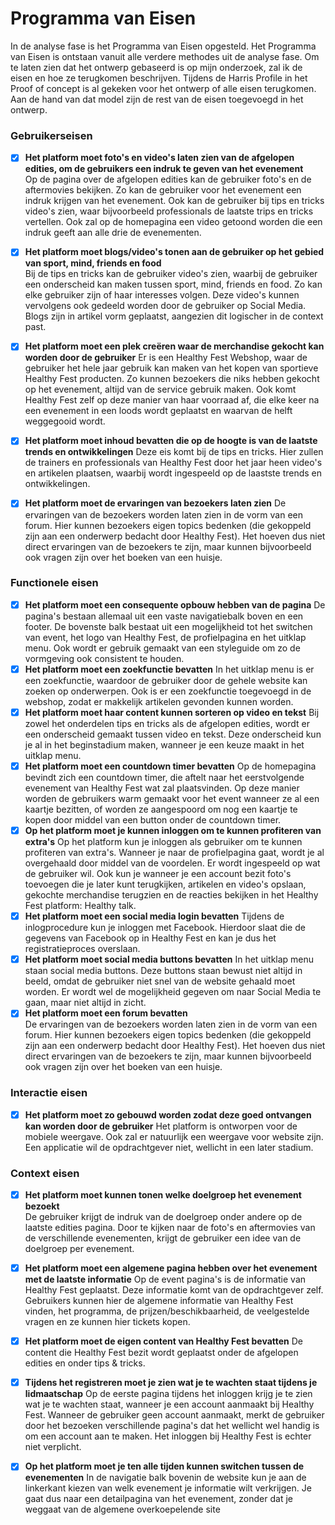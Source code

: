 # Programma van Eisen

In de analyse fase is het Programma van Eisen opgesteld. Het Programma van Eisen is ontstaan vanuit alle verdere methodes uit de analyse fase. Om te laten zien dat het ontwerp gebaseerd is op mijn onderzoek, zal ik de eisen en hoe ze terugkomen beschrijven. Tijdens de Harris Profile in het Proof of concept is al gekeken voor het ontwerp of alle eisen terugkomen. Aan de hand van dat model zijn de rest van de eisen toegevoegd in het ontwerp.  
  


### Gebruikerseisen

* [x] **Het platform moet foto's en video's laten zien van de afgelopen edities, om de gebruikers een indruk te geven van het evenement**  
  Op de pagina over de afgelopen edities kan de gebruiker foto's en de aftermovies bekijken. Zo kan de gebruiker voor het evenement een indruk krijgen van het evenement. Ook kan de gebruiker bij tips en tricks video's zien, waar bijvoorbeeld professionals de laatste trips en tricks vertellen. Ook zal op de homepagina een video getoond worden die een indruk geeft aan alle drie de evenementen.

  

* [x] **Het platform moet blogs/video's tonen aan de gebruiker op het gebied van sport, mind, friends en food**  
  Bij de tips en tricks kan de gebruiker video's zien, waarbij de gebruiker een onderscheid kan maken tussen sport, mind, friends en food. Zo kan elke gebruiker zijn of haar interesses volgen. Deze video's kunnen vervolgens ook gedeeld worden door de gebruiker op Social Media. Blogs zijn in artikel vorm geplaatst, aangezien dit logischer in de context past. 

* [x] **Het platform moet een plek creëren waar de merchandise gekocht kan worden door de gebruiker** Er is een Healthy Fest Webshop, waar de gebruiker het hele jaar gebruik kan maken van het kopen van sportieve Healthy Fest producten. Zo kunnen bezoekers die niks hebben gekocht op het evenement, altijd van de service gebruik maken. Ook komt Healthy Fest zelf op deze manier van haar voorraad af, die elke keer na een evenement in een loods wordt geplaatst en waarvan de helft weggegooid wordt.   
* [x] **Het platform moet inhoud bevatten die op de hoogte is van de laatste trends en ontwikkelingen**  Deze eis komt bij de tips en tricks. Hier zullen de trainers en professionals van Healthy Fest door het jaar heen video's en artikelen plaatsen, waarbij wordt ingespeeld op de laastste trends en ontwikkelingen.  
* [x] **Het platform moet de ervaringen van bezoekers laten zien** De ervaringen van de bezoekers worden laten zien in de vorm van een forum. Hier kunnen bezoekers eigen topics bedenken \(die gekoppeld zijn aan een onderwerp bedacht door Healthy Fest\). Het hoeven dus niet direct ervaringen van de bezoekers te zijn, maar kunnen bijvoorbeeld ook vragen zijn over het boeken van een huisje.

### Functionele eisen

* [x] **Het platform moet een consequente opbouw hebben van de pagina** De pagina's bestaan allemaal uit een vaste navigatiebalk boven en een footer. De bovenste balk bestaat uit een mogelijkheid tot het switchen van event, het logo van Healthy Fest, de profielpagina en het uitklap menu. Ook wordt er gebruik gemaakt van een styleguide om zo de vormgeving ook consistent te houden.  
* [x] **Het platform moet een zoekfunctie bevatten** In het uitklap menu is er een zoekfunctie, waardoor de gebruiker door de gehele website kan zoeken op onderwerpen. Ook is er een zoekfunctie toegevoegd in de webshop, zodat er makkelijk artikelen gevonden kunnen worden.  
* [x] **Het platform moet haar content kunnen sorteren op video en tekst** Bij zowel het onderdelen tips en tricks als de afgelopen edities, wordt er een onderscheid gemaakt tussen video en tekst. Deze onderscheid kun je al in het beginstadium maken, wanneer je een keuze maakt in het uitklap menu. 
* [x] **Het platform moet een countdown timer bevatten** Op de homepagina bevindt zich een countdown timer, die aftelt naar het eerstvolgende evenement van Healthy Fest wat zal plaatsvinden. Op deze manier worden de gebruikers warm gemaakt voor het event wanneer ze al een kaartje bezitten, of worden ze aangespoord om nog een kaartje te kopen door middel van een button onder de countdown timer.  
* [x] **Op het platform moet je kunnen inloggen om te kunnen profiteren van extra's** Op het platform kun je inloggen als gebruiker om te kunnen profiteren van extra's. Wanneer je naar de profielpagina gaat, wordt je al overgehaald door middel van de voordelen. Er wordt ingespeeld op wat de gebruiker wil. Ook kun je wanneer je een account bezit foto's toevoegen die je later kunt terugkijken, artikelen en video's opslaan, gekochte merchandise terugzien en de reacties bekijken in het Healthy Fest platform: Healthy talk.  
* [x] **Het platform moet een social media login bevatten** Tijdens de inlogprocedure kun je inloggen met Facebook. Hierdoor slaat die de gegevens van Facebook op in Healthy Fest en kan je dus het registratieproces overslaan.  
* [x] **Het platform moet social media buttons bevatten** In het uitklap menu staan social media buttons. Deze buttons staan bewust niet altijd in beeld, omdat de gebruiker niet snel van de website gehaald moet worden. Er wordt wel de mogelijkheid gegeven om naar Social Media te gaan, maar niet altijd in zicht.  
* [x] **Het platform moet een forum bevatten**  
  De ervaringen van de bezoekers worden laten zien in de vorm van een forum. Hier kunnen bezoekers eigen topics bedenken \(die gekoppeld zijn aan een onderwerp bedacht door Healthy Fest\). Het hoeven dus niet direct ervaringen van de bezoekers te zijn, maar kunnen bijvoorbeeld ook vragen zijn over het boeken van een huisje.

### Interactie eisen

* [x] **Het platform moet zo gebouwd worden zodat deze goed ontvangen kan worden door de gebruiker** Het platform is ontworpen voor de mobiele weergave. Ook zal er natuurlijk een weergave voor website zijn. Een applicatie wil de opdrachtgever niet, wellicht in een later stadium.

### Context eisen

* [x] **Het platform moet kunnen tonen welke doelgroep het evenement bezoekt**  
  De gebruiker krijgt de indruk van de doelgroep onder andere op de laatste edities pagina. Door te kijken naar de foto's en aftermovies van de verschillende evenementen, krijgt de gebruiker een idee van de doelgroep per evenement.

* [x] **Het platform moet een algemene pagina hebben over het evenement met de laatste informatie** Op de event pagina's is de informatie van Healthy Fest geplaatst. Deze informatie komt van de opdrachtgever zelf. Gebruikers kunnen hier de algemene informatie van Healthy Fest vinden, het programma, de prijzen/beschikbaarheid, de veelgestelde vragen en ze kunnen hier tickets kopen.  
* [x] **Het platform moet de eigen content van Healthy Fest bevatten** De content die Healthy Fest bezit wordt geplaatst onder de afgelopen edities en onder tips & tricks.  
* [x] **Tijdens het registreren moet je zien wat je te wachten staat tijdens je lidmaatschap** Op de eerste pagina tijdens het inloggen krijg je te zien wat je te wachten staat, wanneer je een account aanmaakt bij Healthy Fest. Wanneer de gebruiker geen account aanmaakt, merkt de gebruiker door het bezoeken verschillende pagina's dat het wellicht wel handig is om een account aan te maken. Het inloggen bij Healthy Fest is echter niet verplicht.  
* [x] **Op het platform moet je ten alle tijden kunnen switchen tussen de evenementen** In de navigatie balk bovenin de website kun je aan de linkerkant kiezen van welk evenement je informatie wilt verkrijgen. Je gaat dus naar een detailpagina van het evenement, zonder dat je weggaat van de algemene overkoepelende site


